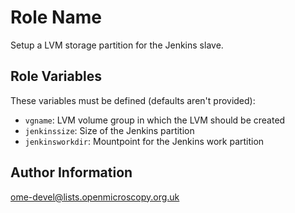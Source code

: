 Role Name
=========

Setup a LVM storage partition for the Jenkins slave.

Role Variables
--------------

These variables must be defined (defaults aren't provided):

- `vgname`: LVM volume group in which the LVM should be created
- `jenkinssize`: Size of the Jenkins partition
- `jenkinsworkdir`: Mountpoint for the Jenkins work partition

Author Information
------------------

ome-devel@lists.openmicroscopy.org.uk
